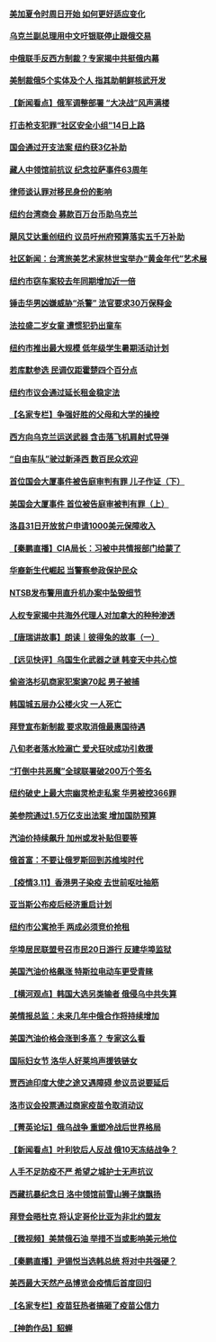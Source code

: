 #### [美加夏令时周日开始 如何更好适应变化](../pages/nsc412/n13641516.md) 
#### [乌克兰副总理用中文吁银联停止跟俄交易](../pages/nsc412/n13641639.md) 
#### [中俄联手反西方制裁？专家揭中共挺俄内幕](../pages/nsc412/n13639480.md) 
#### [美制裁俄5个实体及个人 指其助朝鲜核武开发](../pages/nsc412/n13641005.md) 
#### [【新闻看点】俄军调整部署 “大决战”风声满楼](../pages/nsc412/n13639463.md) 
#### [打击枪支犯罪“社区安全小组”14日上路](../pages/nsc412/n13640585.md) 
#### [国会通过开支法案 纽约获3亿补助](../pages/nsc412/n13640596.md) 
#### [藏人中领馆前抗议 纪念拉萨事件63周年](../pages/nsc412/n13640541.md) 
#### [律师谈认罪对移民身份的影响](../pages/nsc412/n13640605.md) 
#### [纽约台湾商会 募款百万台币助乌克兰](../pages/nsc412/n13640536.md) 
#### [飓风艾达重创纽约 议员吁州府预算落实五千万补助](../pages/nsc412/n13640538.md) 
#### [社区新闻：台湾旅美艺术家林世宝举办“黄金年代”艺术展](../pages/nsc412/n13640545.md) 
#### [纽约市窃车案较去年同期增加近一倍](../pages/nsc412/n13640593.md) 
#### [锤击华男凶嫌威胁“杀警” 法官要求30万保释金](../pages/nsc412/n13640590.md) 
#### [法拉盛二岁女童 遭惯犯扔出童车](../pages/nsc412/n13640583.md) 
#### [纽约市推出最大规模 低年级学生暑期活动计划](../pages/nsc412/n13640599.md) 
#### [若库默参选 民调仅距霍楚四个百分点](../pages/nsc412/n13640602.md) 
#### [纽约市议会通过延长租金稳定法](../pages/nsc412/n13640608.md) 
#### [【名家专栏】争强好胜的父母和大学的操控](../pages/nsc412/n13639354.md) 
#### [西方向乌克兰运送武器 含击落飞机肩射式导弹](../pages/nsc412/n13640382.md) 
#### [“自由车队”驶过新泽西 数百民众欢迎](../pages/nsc412/n13640380.md) 
#### [首位国会大厦事件被告庭审判有罪 儿子作证（下）](../pages/nsc412/n13640377.md) 
#### [美国会大厦事件 首位被告庭审被判有罪（上）](../pages/nsc412/n13640339.md) 
#### [洛县31日开放贫户申请1000美元保障收入](../pages/nsc412/n13640301.md) 
#### [【秦鹏直播】CIA局长：习被中共情报部门给蒙了](../pages/nsc412/n13640061.md) 
#### [华裔新生代崛起 当警察参政保护民众](../pages/nsc412/n13640228.md) 
#### [NTSB发布警用直升机办案中坠毁细节](../pages/nsc412/n13640150.md) 
#### [人权专家揭中共海外代理人对加拿大的种种渗透](../pages/nsc412/n13640048.md) 
#### [【唐瑞讲故事】朗读｜彼得兔的故事（一）](../pages/nsc412/n13639936.md) 
#### [【远见快评】乌国生化武器之谜 韩变天中共心惊](../pages/nsc412/n13640044.md) 
#### [偷盗洛杉矶商家犯案逾70起 男子被捕](../pages/nsc412/n13640093.md) 
#### [韩国城五层办公楼火灾 一人死亡](../pages/nsc412/n13640077.md) 
#### [拜登宣布新制裁 要求取消俄最惠国待遇](../pages/nsc412/n13639548.md) 
#### [八旬老者落水险溺亡 爱犬狂吠成功引救援](../pages/nsc412/n13638850.md) 
#### [“打倒中共恶魔”全球联署破200万个签名](../pages/nsc412/n13638498.md) 
#### [纽约破史上最大宗幽灵枪走私案 华男被控366罪](../pages/nsc412/n13638256.md) 
#### [美参院通过1.5万亿支出法案 增加国防预算](../pages/nsc412/n13639658.md) 
#### [汽油价持续飙升 加州或发补贴但要等](../pages/nsc412/n13638604.md) 
#### [俄首富：不要让俄罗斯回到苏维埃时代](../pages/nsc412/n13639279.md) 
#### [【疫情3.11】香港男子染疫 去世前呕吐抽筋](../pages/nsc412/n13638788.md) 
#### [亚当斯公布疫后经济重启计划](../pages/nsc412/n13638273.md) 
#### [纽约市公寓抢手 两成必须竞价抢租](../pages/nsc412/n13638276.md) 
#### [华埠居民联盟号召市民20日游行 反建华埠监狱](../pages/nsc412/n13638266.md) 
#### [美国汽油价格飙涨 特斯拉电动车更受青睐](../pages/nsc412/n13638461.md) 
#### [【横河观点】韩国大选另类输者 俄侵乌中共失算](../pages/nsc412/n13637763.md) 
#### [美情报总监：未来几年中俄合作将持续增加](../pages/nsc412/n13638144.md) 
#### [美国汽油价格会涨到多高？ 专家这么看](../pages/nsc412/n13637812.md) 
#### [国际妇女节 洛华人好莱坞声援铁链女](../pages/nsc412/n13638134.md) 
#### [贾西迪印度大使之途又遇障碍 参议员说要延后](../pages/nsc412/n13638086.md) 
#### [洛市议会投票通过商家疫苗令取消动议](../pages/nsc412/n13638028.md) 
#### [【菁英论坛】俄乌战争 重塑冷战后世界格局](../pages/nsc412/n13637750.md) 
#### [【新闻看点】叶利钦后人反战 俄10天冻结战争？](../pages/nsc412/n13637651.md) 
#### [人手不足防疫不严 希望之城护士无声抗议](../pages/nsc412/n13637965.md) 
#### [西藏抗暴纪念日 洛中领馆前雪山狮子旗飘扬](../pages/nsc412/n13637884.md) 
#### [拜登会晤杜克 将认定哥伦比亚为非北约盟友](../pages/nsc412/n13637755.md) 
#### [【微视频】美禁俄石油 举措不当或影响美元地位](../pages/nsc412/n13634817.md) 
#### [【秦鹏直播】尹锡悦当选韩总统 将对中共强硬？](../pages/nsc412/n13637740.md) 
#### [美西最大天然产品博览会疫情后首度回归](../pages/nsc412/n13637774.md) 
#### [【名家专栏】疫苗狂热者搞砸了疫苗公信力](../pages/nsc412/n13636804.md) 
#### [【神韵作品】貂蝉](../pages/nsc412/n13637554.md) 
